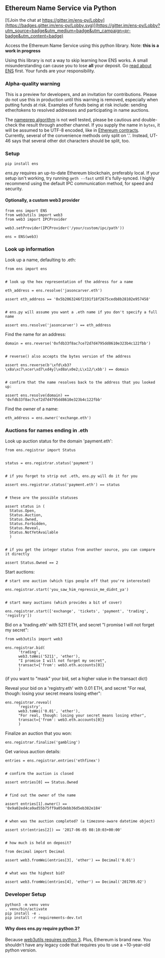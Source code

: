 
## Ethereum Name Service via Python

[![Join the chat at https://gitter.im/ens-py/Lobby](https://badges.gitter.im/ens-py/Lobby.svg)](https://gitter.im/ens-py/Lobby?utm_source=badge&utm_medium=badge&utm_campaign=pr-badge&utm_content=badge)

Access the Ethereum Name Service using this python library. Note: **this is a work in progress**

Using this library is not a way to skip learning how ENS works. A small misunderstanding can cause
you to lose **all** your deposit. Go [read about ENS](http://docs.ens.domains/en/latest/userguide.html) first. Your funds are your responsibility.

### Alpha-quality warning

This is a preview for developers, and an invitation for contributions. Please do not use this in
production until this warning is removed, especially when putting funds at risk. Examples of funds
being at risk include: sending ether/tokens to resolved addresses and participating in name
auctions.

The [nameprep algorithm](https://github.com/ethereum/EIPs/blob/master/EIPS/eip-137.md#name-syntax)
is not well tested, please be cautious and double-check the result through another channel. If you
supply the name in `bytes`, it will be assumed to be UTF-8 encoded, like in
[Ethereum contracts](https://github.com/ethereum/wiki/wiki/Ethereum-Contract-ABI#argument-encoding).
Currently, several of the convenience methods only split on '.'. Instead, UT-46 says that several
other dot characters should be split, too.


### Setup

`pip install ens`

*ens.py* requires an up-to-date Ethereum blockchain, preferably local. If your setup isn't working,
try running `geth --fast` until it's fully-synced. I highly recommend using the default IPC
communication method, for speed and security.

#### Optionally, a custom web3 provider

```
from ens import ENS
from web3utils import web3
from web3 import IPCProvider 

web3.setProvider(IPCProvider('/your/custom/ipc/path'))

ens = ENS(web3)
```


### Look up information

Look up a name, defaulting to .eth:

```
from ens import ens


# look up the hex representation of the address for a name

eth_address = ens.resolve('jasoncarver.eth')

assert eth_address == '0x5b2063246f2191f18f2675cedb8b28102e957458'


# ens.py will assume you want a .eth name if you don't specify a full name

assert ens.resolve('jasoncarver') == eth_address
```


Find the name for an address:

```
domain = ens.reverse('0xfdb33f8ac7ce72d7d4795dd8610e323b4c122fbb')


# reverse() also accepts the bytes version of the address

assert ens.reverse(b'\xfd\xb3?\x8a\xc7\xcer\xd7\xd4y]\xd8a\x0e2;L\x12/\xbb') == domain


# confirm that the name resolves back to the address that you looked up:

assert ens.resolve(domain) == '0xfdb33f8ac7ce72d7d4795dd8610e323b4c122fbb'
```



Find the owner of a name:

```
eth_address = ens.owner('exchange.eth')
```

### Auctions for names ending in .eth

Look up auction status for the domain 'payment.eth':

```
from ens.registrar import Status


status = ens.registrar.status('payment')


# if you forget to strip out .eth, ens.py will do it for you

assert ens.registrar.status('payment.eth') == status


# these are the possible statuses

assert status in (
  Status.Open,
  Status.Auction,
  Status.Owned,
  Status.Forbidden,
  Status.Reveal,
  Status.NotYetAvailable
  )


# if you get the integer status from another source, you can compare it directly

assert Status.Owned == 2
```

Start auctions:

```
# start one auction (which tips people off that you're interested)

ens.registrar.start('you_saw_him_repressin_me_didnt_ya')


# start many auctions (which provides a bit of cover)

ens.registrar.start(['exchange', 'tickets', 'payment', 'trading', 'registry'])
```

Bid on a 'trading.eth' with 5211 ETH, and secret "I promise I will not forget my secret":

```
from web3utils import web3

ens.registrar.bid(
      'trading',
      web3.toWei('5211', 'ether'),
      "I promise I will not forget my secret",
      transact={'from': web3.eth.accounts[0]}
      )
```
(if you want to "mask" your bid, set a higher value in the transact dict)

Reveal your bid on a 'registry.eth' with 0.01 ETH, and secret
"For real, though: losing your secret means losing ether":

```
ens.registrar.reveal(
      'registry',
      web3.toWei('0.01', 'ether'),
      "For real, though: losing your secret means losing ether",
      transact={'from': web3.eth.accounts[0]}
      )
```

Finalize an auction that you won:

```
ens.registrar.finalize('gambling')
```

Get various auction details:

```
entries = ens.registrar.entries('ethfinex')


# confirm the auction is closed

assert entries[0] == Status.Owned


# find out the owner of the name

assert entries[1].owner() == '0x9a02ed4ca9ad55b75ff9a05debb36d5eb382e184'


# when was the auction completed? (a timezone-aware datetime object)

assert str(entries[2]) == '2017-06-05 08:10:03+00:00'


# how much is held on deposit?

from decimal import Decimal

assert web3.fromWei(entries[3], 'ether') == Decimal('0.01')


# what was the highest bid?

assert web3.fromWei(entries[4], 'ether') == Decimal('201709.02')
```


### Developer Setup

```
python3 -m venv venv
. venv/bin/activate
pip install -e .
pip install -r requirements-dev.txt
```

#### Why does ens.py require python 3?

Because [web3utils requires python 3](https://github.com/carver/web3utils.py#why-is-python-3-required).
Plus, Ethereum is brand new. You shouldn't have any legacy
code that requires you to use a ~10-year-old python version.
